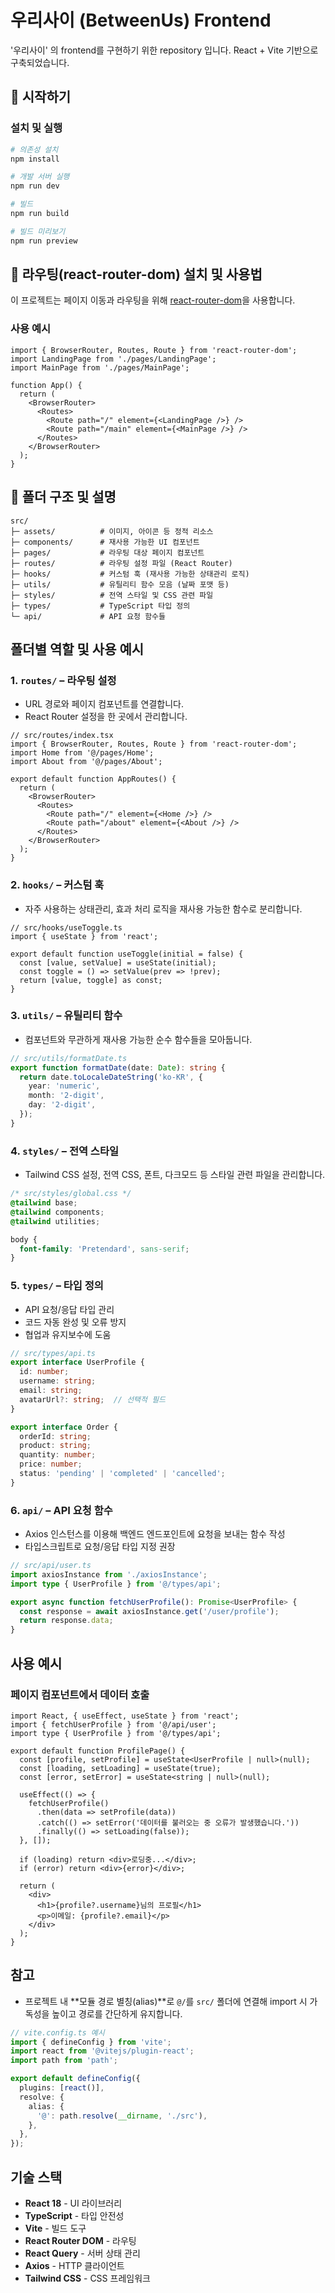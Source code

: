 # 우리사이 (BetweenUs) Frontend

'우리사이' 의 frontend를 구현하기 위한 repository 입니다. React + Vite 기반으로 구축되었습니다.

## 🚀 시작하기

### 설치 및 실행

```bash
# 의존성 설치
npm install

# 개발 서버 실행
npm run dev

# 빌드
npm run build

# 빌드 미리보기
npm run preview
```

## 🚦 라우팅(react-router-dom) 설치 및 사용법

이 프로젝트는 페이지 이동과 라우팅을 위해 [react-router-dom](https://reactrouter.com/)을 사용합니다.

### 사용 예시

```tsx
import { BrowserRouter, Routes, Route } from 'react-router-dom';
import LandingPage from './pages/LandingPage';
import MainPage from './pages/MainPage';

function App() {
  return (
    <BrowserRouter>
      <Routes>
        <Route path="/" element={<LandingPage />} />
        <Route path="/main" element={<MainPage />} />
      </Routes>
    </BrowserRouter>
  );
}
```

## 📁 폴더 구조 및 설명

```plaintext
src/
├─ assets/          # 이미지, 아이콘 등 정적 리소스
├─ components/      # 재사용 가능한 UI 컴포넌트
├─ pages/           # 라우팅 대상 페이지 컴포넌트
├─ routes/          # 라우팅 설정 파일 (React Router)
├─ hooks/           # 커스텀 훅 (재사용 가능한 상태관리 로직)
├─ utils/           # 유틸리티 함수 모음 (날짜 포맷 등)
├─ styles/          # 전역 스타일 및 CSS 관련 파일
├─ types/           # TypeScript 타입 정의
└─ api/             # API 요청 함수들
```

## 폴더별 역할 및 사용 예시

### 1. `routes/` – 라우팅 설정

* URL 경로와 페이지 컴포넌트를 연결합니다.
* React Router 설정을 한 곳에서 관리합니다.

```tsx
// src/routes/index.tsx
import { BrowserRouter, Routes, Route } from 'react-router-dom';
import Home from '@/pages/Home';
import About from '@/pages/About';

export default function AppRoutes() {
  return (
    <BrowserRouter>
      <Routes>
        <Route path="/" element={<Home />} />
        <Route path="/about" element={<About />} />
      </Routes>
    </BrowserRouter>
  );
}
```

### 2. `hooks/` – 커스텀 훅

* 자주 사용하는 상태관리, 효과 처리 로직을 재사용 가능한 함수로 분리합니다.

```tsx
// src/hooks/useToggle.ts
import { useState } from 'react';

export default function useToggle(initial = false) {
  const [value, setValue] = useState(initial);
  const toggle = () => setValue(prev => !prev);
  return [value, toggle] as const;
}
```

### 3. `utils/` – 유틸리티 함수

* 컴포넌트와 무관하게 재사용 가능한 순수 함수들을 모아둡니다.

```ts
// src/utils/formatDate.ts
export function formatDate(date: Date): string {
  return date.toLocaleDateString('ko-KR', {
    year: 'numeric',
    month: '2-digit',
    day: '2-digit',
  });
}
```

### 4. `styles/` – 전역 스타일

* Tailwind CSS 설정, 전역 CSS, 폰트, 다크모드 등 스타일 관련 파일을 관리합니다.

```css
/* src/styles/global.css */
@tailwind base;
@tailwind components;
@tailwind utilities;

body {
  font-family: 'Pretendard', sans-serif;
}
```

### 5. `types/` – 타입 정의

* API 요청/응답 타입 관리
* 코드 자동 완성 및 오류 방지
* 협업과 유지보수에 도움

```ts
// src/types/api.ts
export interface UserProfile {
  id: number;
  username: string;
  email: string;
  avatarUrl?: string;  // 선택적 필드
}

export interface Order {
  orderId: string;
  product: string;
  quantity: number;
  price: number;
  status: 'pending' | 'completed' | 'cancelled';
}
```

### 6. `api/` – API 요청 함수

* Axios 인스턴스를 이용해 백엔드 엔드포인트에 요청을 보내는 함수 작성
* 타입스크립트로 요청/응답 타입 지정 권장

```ts
// src/api/user.ts
import axiosInstance from './axiosInstance';
import type { UserProfile } from '@/types/api';

export async function fetchUserProfile(): Promise<UserProfile> {
  const response = await axiosInstance.get('/user/profile');
  return response.data;
}
```

## 사용 예시

### 페이지 컴포넌트에서 데이터 호출

```tsx
import React, { useEffect, useState } from 'react';
import { fetchUserProfile } from '@/api/user';
import type { UserProfile } from '@/types/api';

export default function ProfilePage() {
  const [profile, setProfile] = useState<UserProfile | null>(null);
  const [loading, setLoading] = useState(true);
  const [error, setError] = useState<string | null>(null);

  useEffect(() => {
    fetchUserProfile()
      .then(data => setProfile(data))
      .catch(() => setError('데이터를 불러오는 중 오류가 발생했습니다.'))
      .finally(() => setLoading(false));
  }, []);

  if (loading) return <div>로딩중...</div>;
  if (error) return <div>{error}</div>;

  return (
    <div>
      <h1>{profile?.username}님의 프로필</h1>
      <p>이메일: {profile?.email}</p>
    </div>
  );
}
```

## 참고

* 프로젝트 내 **모듈 경로 별칭(alias)**로 `@/`를 `src/` 폴더에 연결해 import 시 가독성을 높이고 경로를 간단하게 유지합니다.

```ts
// vite.config.ts 예시
import { defineConfig } from 'vite';
import react from '@vitejs/plugin-react';
import path from 'path';

export default defineConfig({
  plugins: [react()],
  resolve: {
    alias: {
      '@': path.resolve(__dirname, './src'),
    },
  },
});
```

## 기술 스택

- **React 18** - UI 라이브러리
- **TypeScript** - 타입 안전성
- **Vite** - 빌드 도구
- **React Router DOM** - 라우팅
- **React Query** - 서버 상태 관리
- **Axios** - HTTP 클라이언트
- **Tailwind CSS** - CSS 프레임워크
